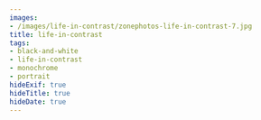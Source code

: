 ```yaml
---
images:
- /images/life-in-contrast/zonephotos-life-in-contrast-7.jpg
title: life-in-contrast
tags:
- black-and-white
- life-in-contrast
- monochrome
- portrait
hideExif: true
hideTitle: true
hideDate: true
---
```

